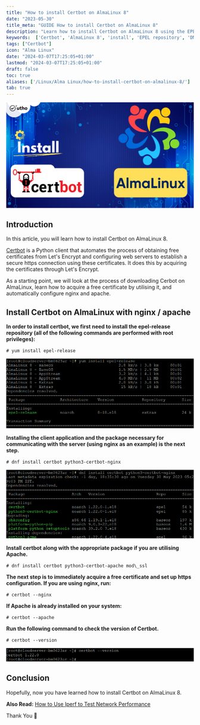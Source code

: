 ```yaml
---
title: "How to install Certbot on AlmaLinux 8"
date: "2023-05-30"
title_meta: "GUIDE How to install Certbot on AlmaLinux 8"
description: "Learn how to install Certbot on AlmaLinux 8 using the EPEL repository and DNF package manager. Configure SSL/TLS certificates with the Nginx plugin and automate renewal with Let's Encrypt for secure HTTPS connections."
keywords:  ['Certbot', 'AlmaLinux 8', 'install', 'EPEL repository', 'DNF', 'Nginx plugin', 'SSL/TLS certificates']
tags: ["Certbot"]
icon: "Alma Linux"
date: "2024-03-07T17:25:05+01:00"
lastmod: "2024-03-07T17:25:05+01:00" 
draft: false
toc: true
aliases: ['/Linux/Alma Linux/how-to-install-certbot-on-almalinux-8/']
tab: true
---
```


![How to install Certbot on AlmaLinux 8](images/How-to-install-Certbot-on-AlmaLinux-8-1024x576.png)

## Introduction

In this article, you will learn how to install Certbot on AlmaLinux 8.

[Certbot](https://en.wikipedia.org/wiki/Let%27s_Encrypt) is a Python client that automates the process of obtaining free certificates from Let's Encrypt and configuring web servers to establish a secure https connection using these certificates. It does this by acquiring the certificates through Let's Encrypt.

As a starting point, we will look at the process of downloading Cerbot on AlmaLinux, learn how to acquire a free certificate by utilising it, and automatically configure nginx and apache.

## Install Certbot on AlmaLinux with nginx / apache

**In order to install certbot, we first need to install the epel-release repository (all of the following commands are performed with root privileges):**

```
# yum install epel-release

```

![How to install Certbot on AlmaLinux](images/image-1106.png)

**Installing the client application and the package necessary for communicating with the server (using nginx as an example) is the next step.**

```
# dnf install certbot python3-certbot-nginx

```

![How to install Certbot on AlmaLinux](images/image-1108.png)

**Install certbot along with the appropriate package if you are utilising Apache.**

```
# dnf install certbot python3-certbot-apache mod\_ssl

```

**The next step is to immediately acquire a free certificate and set up https configuration. If you are using nginx, run:**

```
# certbot --nginx

```

**If Apache is already installed on your system:**

```
# certbot --apache

```

**Run the following command to check the version of Certbot.**

```
# certbot --version

```

![install Certbot on AlmaLinux](images/image-1109.png)

## Conclusion

Hopefully, now you have learned how to install Certbot on AlmaLinux 8.

**Also Read:** [How to Use Iperf to Test Network Performance](https://utho.com/docs/tutorial/how-to-use-iperf-to-test-network-performance/)

Thank You 🙂
